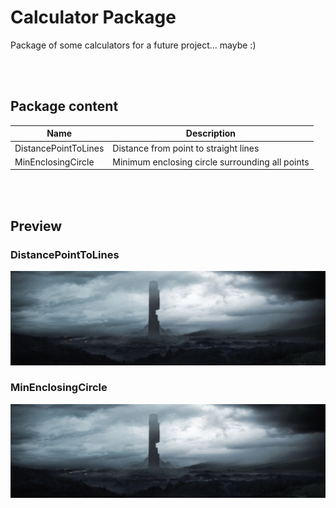 # Calculator Package

Package of some calculators for a future project... maybe :)

<br>
<br>

## Package content

| Name | Description |
|---|---|
| DistancePointToLines | Distance from point to straight lines |
| MinEnclosingCircle | Minimum enclosing circle surrounding all points |

<br>
<br>

## Preview

### DistancePointToLines

<img src="https://github.com/SciBourne/SciBourne/raw/main/img/hl-citadel.jpg">

### MinEnclosingCircle

<img src="https://github.com/SciBourne/SciBourne/raw/main/img/hl-citadel.jpg">
